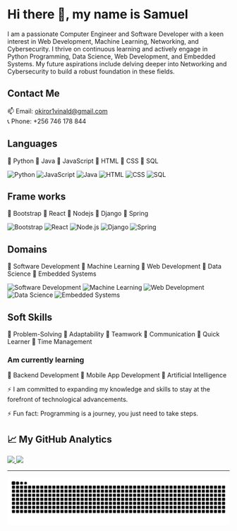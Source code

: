 # Hi there 👋, my name is Samuel

I am a passionate Computer Engineer and Software Developer with a keen interest in Web Development, Machine Learning, Networking, and Cybersecurity. I thrive on continuous learning and actively engage in Python Programming, Data Science, Web Development, and Embedded Systems. My future aspirations include delving deeper into Networking and Cybersecurity to build a robust foundation in these fields.

## Contact Me

📫 Email: [okiror1vinald@gmail.com](mailto:okiror1vinald@gmail.com)  
📞 Phone: +256 746 178 844

## Languages

🔸 Python
🔸 Java
🔸 JavaScript
🔸 HTML
🔸 CSS
🔸 SQL

![Python](https://img.shields.io/badge/Python-red?style=for-the-badge&logo=python&logoColor=white)
![JavaScript](https://img.shields.io/badge/JavaScript-F7DF1E?style=for-the-badge&logo=javascript&logoColor=black)
![Java](https://img.shields.io/badge/Java-007396?style=for-the-badge&logo=java&logoColor=white)
![HTML](https://img.shields.io/badge/HTML5-E34F26?style=for-the-badge&logo=html5&logoColor=white)
![CSS](https://img.shields.io/badge/CSS3-1572B6?style=for-the-badge&logo=css3&logoColor=white)
![SQL](https://img.shields.io/badge/SQL-4479A1?style=for-the-badge&logo=sql&logoColor=white)

## Frame works

🔸 Bootstrap
🔸 React
🔸 Nodejs
🔸 Django
🔸 Spring

![Bootstrap](https://img.shields.io/badge/Bootstrap-563D7C?style=for-the-badge&logo=bootstrap&logoColor=white)
![React](https://img.shields.io/badge/React-61DAFB?style=for-the-badge&logo=react&logoColor=black)
![Node.js](https://img.shields.io/badge/Node.js-339933?style=for-the-badge&logo=nodedotjs&logoColor=white)
![Django](https://img.shields.io/badge/Django-092E20?style=for-the-badge&logo=django&logoColor=white)
![Spring](https://img.shields.io/badge/Spring-6DB33F?style=for-the-badge&logo=spring&logoColor=white)

## Domains

🔸 Software Development
🔸 Machine Learning
🔸 Web Development
🔸 Data Science
🔸 Embedded Systems

![Software Development](https://img.shields.io/badge/Software--Development-blue?style=for-the-badge&logo=software-development&logoColor=white)
![Machine Learning](https://img.shields.io/badge/Machine--Learning-orange?style=for-the-badge&logo=machine-learning&logoColor=white)
![Web Development](https://img.shields.io/badge/Web--Development-green?style=for-the-badge&logo=web-development&logoColor=white)
![Data Science](https://img.shields.io/badge/Data--Science-red?style=for-the-badge&logo=data-science&logoColor=white)
![Embedded Systems](https://img.shields.io/badge/Embedded--Systems-purple?style=for-the-badge&logo=embedded-systems&logoColor=white)

## Soft Skills

🔸 Problem-Solving
🔸 Adaptability
🔸 Teamwork
🔸 Communication
🔸 Quick Learner
🔸 Time Management

### Am currently learning

🔸 Backend Development
🔸 Mobile App Development
🔸 Artificial Intelligence

⚡ I am committed to expanding my knowledge and skills to stay at the forefront of technological advancements.

⚡ Fun fact: Programming is a journey, you just need to take steps.


## &#x1f4c8; My GitHub Analytics

<p align="">
<a href="https://github.com/vinald">
<img height="180em" src="https://github-readme-stats-eight-theta.vercel.app/api?username=vinald&show_icons=true&theme=radical&include_all_commits=true&count_private=true"/>
<img height="180em" src="https://github-readme-stats-eight-theta.vercel.app/api/top-langs/?username=vinald&layout=compact&langs_count=8&theme=merko"/>
</a>
</p>


<hr >

<picture>
  <source media="(prefers-color-scheme: dark)" srcset="https://raw.githubusercontent.com/Ronlin1/Ronlin1/output/github-contribution-grid-snake-dark.svg">
  <source media="(prefers-color-scheme: light)" srcset="https://raw.githubusercontent.com/Ronlin1/Ronlin1/output/github-contribution-grid-snake.svg">
  <img alt="github contribution grid snake animation" src="https://raw.githubusercontent.com/Ronlin1/Ronlin1/output/github-contribution-grid-snake.svg">
</picture>

